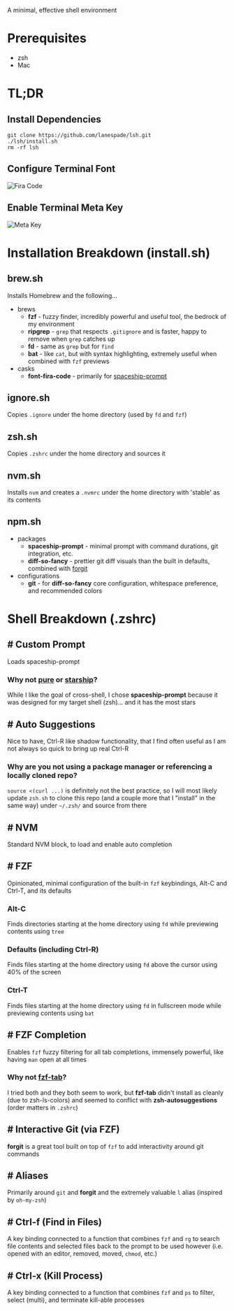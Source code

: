A minimal, effective shell environment

# Prerequisites
* zsh
* Mac

# TL;DR

## Install Dependencies
```
git clone https://github.com/lanespade/lsh.git
./lsh/install.sh
rm -rf lsh
```

## Configure Terminal Font
![Fira Code](https://user-images.githubusercontent.com/5313372/89879464-daffa680-db77-11ea-92e9-7a932c105f6d.png)

## Enable Terminal Meta Key
![Meta Key](https://user-images.githubusercontent.com/5313372/89879446-d4712f00-db77-11ea-9f3c-29b884ecfc3c.png)

# Installation Breakdown (install.sh)

## brew.sh
Installs Homebrew and the following...
* brews
	* **fzf** - fuzzy finder, incredibly powerful and useful tool, the bedrock of my environment
	* **ripgrep** - `grep` that respects `.gitignore` and is faster, happy to remove when `grep` catches up
	* **fd** - same as `grep` but for `find`
	* **bat** - like `cat`, but with syntax highlighting, extremely useful when combined with `fzf` previews
* casks
	* **font-fira-code** - primarily for [spaceship-prompt](https://github.com/denysdovhan/spaceship-prompt)

## ignore.sh
Copies `.ignore` under the home directory (used by `fd` and `fzf`)

## zsh.sh
Copies `.zshrc` under the home directory and sources it

## nvm.sh
Installs `nvm` and creates a `.nvmrc` under the home directory with 'stable' as its contents

## npm.sh
* packages
	* **spaceship-prompt** - minimal prompt with command durations, git integration, etc.
	* **diff-so-fancy** - prettier git diff visuals than the built in defaults, combined with [forgit](https://github.com/wfxr/forgit)
* configurations
	* **git** - for **diff-so-fancy** core configuration, whitespace preference, and recommended colors

# Shell Breakdown (.zshrc)

## # Custom Prompt
Loads spaceship-prompt

### Why not [pure](https://github.com/sindresorhus/pure) or [starship](https://github.com/starship/starship)?
While I like the goal of cross-shell, I chose **spaceship-prompt** because it was designed for my target shell (zsh)... and it has the most stars

## # Auto Suggestions
Nice to have, Ctrl-R like shadow functionality, that I find often useful as I am not always so quick to bring up real Ctrl-R

### Why are you not using a package manager or referencing a locally cloned repo?
`source <(curl ...)` is definitely not the best practice, so I will most likely update `zsh.sh` to clone this repo (and a couple more that I "install" in the same way) under `~/.zsh/` and source from there

## # NVM
Standard NVM block, to load and enable auto completion

## # FZF
Opinionated, minimal configuration of the built-in `fzf` keybindings, Alt-C and Ctrl-T, and its defaults

### Alt-C
Finds directories starting at the home directory using `fd` while previewing contents using `tree`

### Defaults (including Ctrl-R)
Finds files starting at the home directory using `fd` above the cursor using 40% of the screen

### Ctrl-T
Finds files starting at the home directory using `fd` in fullscreen mode while previewing contents using `bat`

## # FZF Completion
Enables `fzf` fuzzy filtering for all tab completions, immensely powerful, like having `man` open at all times

### Why not [fzf-tab](https://github.com/Aloxaf/fzf-tab)?
I tried both and they both seem to work, but **fzf-tab** didn't install as cleanly (due to zsh-ls-colors) and seemed to conflict with **zsh-autosuggestions** (order matters in `.zshrc`)

## # Interactive Git (via FZF)
**forgit** is a great tool built on top of `fzf` to add interactivity around git commands

## # Aliases
Primarily around `git` and **forgit** and the extremely valuable `l` alias (inspired by `oh-my-zsh`)

## # Ctrl-f (Find in Files)
A key binding connected to a function that combines `fzf` and `rg` to search file contents and selected files back to the prompt to be used however (i.e. opened with an editor, removed, moved, `chmod`, etc.)

## # Ctrl-x (Kill Process)
A key binding connected to a function that combines `fzf` and `ps` to filter, select (multi), and terminate kill-able processes
